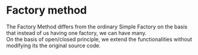 # Factory method
The Factory Method differs from the ordinary Simple Factory on the basis that instead of us
having one factory, we can have many.  
On the basis of open/closed principle, we extend the functionalities without modifying its
the original source code.